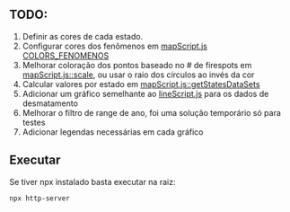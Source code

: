 ## TODO:
1. Definir as cores de cada estado.
1. Configurar cores dos fenômenos em [mapScript.js COLORS_FENOMENOS](mapScript.js)
1. Melhorar coloração dos pontos baseado no # de firespots em [mapScript.js::scale](mapScript.js), ou usar o raio dos círculos ao invés da cor
1. Calcular valores por estado em [mapScript.js::getStatesDataSets](mapScript.js)
1. Adicionar um gráfico semelhante ao [lineScript.js](lineScript.js) para os dados de desmatamento
1. Melhorar o filtro de range de ano, foi uma solução temporário só para testes
1. Adicionar legendas necessárias em cada gráfico

## Executar
Se tiver npx instalado basta executar na raiz:
```shell
npx http-server
```